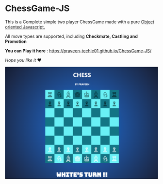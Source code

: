 # ChessGame-JS
 This is a Complete simple two player ChessGame made with a pure <abbr title="Pure JavaScript">Object oriented Javascript.</abbr>

All move types are supported, including **Checkmate, Castling and Promotion**
 
 **You can Play it here** : https://praveen-techie01.github.io/ChessGame-JS/
 
_Hope you like it_ ❤️

[![](https://github.com/Praveen-Techie01/ChessGame-JS/blob/main/img/ChessGame.png)](https://github.com/Praveen-Techie01/ChessGame-JS/blob/main/img/ChessGame.png)
